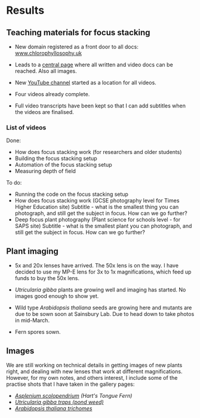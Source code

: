 

# Results

## Teaching materials for focus stacking

- New domain registered as a front door to all docs: www.chlorophyllosophy.uk

- Leads to a <a href="http://chlorophyllosophyimages.blogspot.co.uk/2017/12/focus-stacking-setup.html">central page</a> where all written and video docs can be reached. Also all images. 

- New <a href="https://www.youtube.com/channel/UC9c4s_Co4rjb-4WGpaS0gHQ?view_as=subscriber">YouTube channel</a> started as a location for all videos. 

- Four videos already complete.

- Full video transcripts have been kept so that I can add subtitles when the videos are finalised. 


### List of videos

Done:
- How does focus stacking work (for researchers and older students)
- Building the focus stacking setup
- Automation of the focus stacking setup
- Measuring depth of field

To do:
- Running the code on the focus stacking setup
- How does focus stacking work (GCSE photography level for Times Higher Education site)
  Subtitle - what is the smallest thing you can photograph, and still get the subject in focus. How can we go further?
- Deep focus plant photography (Plant science for schools level - for SAPS site)
  Subtitle - what is the smallest plant you can photograph, and still get the subject in focus. How can we go further?


## Plant imaging

- 5x and 20x lenses have arrived. The 50x lens is on the way. I have decided to use my MP-E lens for 3x to 1x magnifications, which feed up funds to buy the 50x lens. 

- <i>Utricularia gibba</i> plants are growing well and imaging has started. No images good enough to show yet. 

- Wild type <i>Arabidopsis thaliana</i> seeds are growing here and mutants are due to be sown soon at Sainsbury Lab. Due to head down to take photos in mid-March. 

- Fern spores sown. 

## Images

We are still working on technical details in getting images of new plants right, and dealing with new lenses that work at different magnifications. However, for my own notes, and others interest, I include some of the practise shots that I have taken in the gallery pages:

- <a href="Gallery.md"> <i>Asplenium scolopendrium</a> (Hart's Tongue Fern)</a>
- <a href="GalleryUtricularia.md"> <i>Utricularia gibba</i> traps (pond weed)</a>
- <a href="GalleryArabidopsis.md"> <i>Arabidopsis thaliana</i> trichomes</a>

